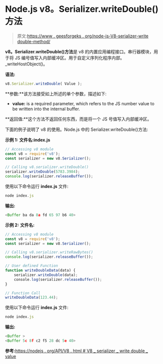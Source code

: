 # Node.js v8。Serializer.writeDouble()方法

> 原文:[https://www . geesforgeks . org/node-js-V8-serializer-write double-method/](https://www.geeksforgeeks.org/node-js-v8-serializer-writedouble-method/)

**v8。Serializer.writeDouble()方法**是 v8 的内置应用编程接口。串行器模块，用于将 JS 编号值写入内部缓冲区。用于自定义序列化程序内部。_writeHostObject()。

**语法:**

```js
v8.Serializer.writeDouble( Value );
```

**参数:**该方法接受如上所述的单个参数，描述如下:

*   **value:** is a required parameter, which refers to the JS number value to be written into the internal buffer.

**返回值:**这个方法不返回任何东西，而是将一个 JS 号值写入内部缓冲区。

下面的例子说明了 v8 的使用。Node.js 中的 Serializer.writeDouble()方法:

**示例 1:** **文件名:index.js**

```js
// Accessing v8 module
const v8 = require('v8');
const serializer = new v8.Serializer();

// Calling v8.serializer.writeDouble() 
serializer.writeDouble(5783.3984);
console.log(serializer.releaseBuffer());
```

使用以下命令运行 **index.js** 文件:

```js
node index.js
```

**输出:**

```js
<Buffer ba da 8a fd 65 97 b6 40>

```

**示例 2:** **文件名:**

```js
// Accessing v8 module
const v8 = require('v8');
const serializer = new v8.Serializer();

// Calling v8.serializer.writeRawBytes() 
console.log(serializer.releaseBuffer());

// User defined Function
function writeDoubleData(data) {
    serializer.writeDouble(data);
    console.log(serializer.releaseBuffer());
}

// Function Call
writeDoubleData(123.44);
```

使用以下命令运行 **index.js** 文件:

```js
node index.js
```

**输出:**

```js
<Buffer >
<Buffer 5c 8f c2 f5 28 dc 5e 40>

```

**参考:**[https://nodejs . org/API/V8 . html # V8 _ serializer _ write double _ value](https://nodejs.org/api/v8.html#v8_serializer_writedouble_value)